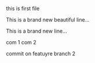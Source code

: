 this is first file


This is a brand new beautiful line...

This is a brand new line...

com 1
com 2

commit on featuyre branch 2
